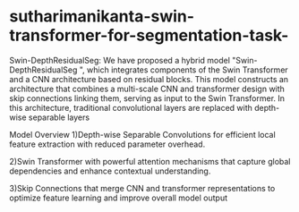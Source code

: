 # sutharimanikanta-swin-transformer-for-segmentation-task-
Swin-DepthResidualSeg: We have proposed a hybrid model "Swin-DepthResidualSeg ", which integrates components of the Swin Transformer and a CNN architecture based on residual blocks. This model constructs an architecture that combines a multi-scale CNN and transformer design with skip connections linking them, serving as input to the Swin Transformer. In this architecture, traditional convolutional layers are replaced with depth-wise separable layers

Model Overview
1)Depth-wise Separable Convolutions for efficient local feature extraction with reduced parameter overhead.

2)Swin Transformer with powerful attention mechanisms that capture global dependencies and enhance contextual understanding.

3)Skip Connections that merge CNN and transformer representations to optimize feature learning and improve overall model output
